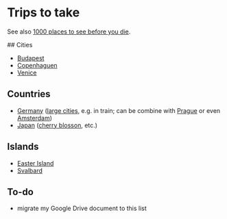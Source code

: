 # Trips to take

See also [1000 places to see before you die](http://1000places.com/).

## Cities

* [Budapest](https://en.wikipedia.org/wiki/Budapest)
* [Copenhaguen](https://en.wikipedia.org/wiki/Copenhagen)
* [Venice](https://en.wikipedia.org/wiki/Venice)

## Countries

* [Germany](https://en.wikipedia.org/wiki/Germany) ([large cities](https://en.wikipedia.org/wiki/List_of_cities_in_Germany_by_population), e.g. in train; can be combine with [Prague](https://en.wikipedia.org/wiki/Prague) or even [Amsterdam](https://en.wikipedia.org/wiki/Amsterdam))
* [Japan](https://en.wikipedia.org/wiki/Japan) ([cherry blosson](https://en.wikipedia.org/wiki/Cherry_blossom), etc.)

## Islands

* [Easter Island](https://en.wikipedia.org/wiki/Easter_Island)
* [Svalbard](https://en.wikipedia.org/wiki/Svalbard)

## To-do

* migrate my Google Drive document to this list
